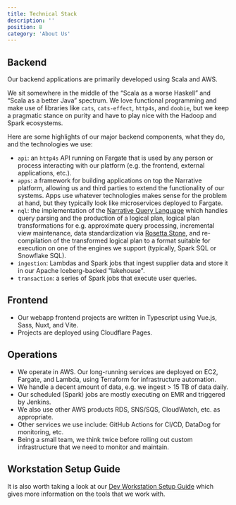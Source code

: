 ```yaml
---
title: Technical Stack
description: ''
position: 8
category: 'About Us'
---
```


## Backend

Our backend applications are primarily developed using Scala and AWS.

We sit somewhere in the middle of the “Scala as a worse Haskell” and “Scala as a better Java” spectrum. We love
functional programming and make use of libraries like `cats`, `cats-effect`, `http4s`, and `doobie`, but we keep a
pragmatic stance on purity and have to play nice with the Hadoop and Spark ecosystems.

Here are some highlights of our major backend components, what they do, and the technologies we use:

- `api`: an `http4s` API running on Fargate that is used by any person or process interacting with our platform (e.g.
  the frontend, external applications, etc.).
- `apps`: a framework for building applications on top the Narrative platform, allowing us and third parties to extend
  the functionality of our systems. Apps use whatever technologies makes sense for the problem at hand, but they
  typically look like microservices deployed to Fargate.
- `nql`: the implementation of
  the [Narrative Query Language](https://kb.narrative.io/narrative-sql-nql-overview)
  which handles query parsing and the production of a logical plan, logical plan transformations for e.g. approximate
  query processing, incremental view maintenance, data standardization
  via [Rosetta Stone](https://kb.narrative.io/how-rosetta-stone-works), and re-compilation of the
  transformed logical plan to a format suitable for execution on one of the engines we support (typically, Spark SQL or
  Snowflake SQL).
- `ingestion`: Lambdas and Spark jobs that ingest supplier data and store it in our Apache Iceberg-backed "lakehouse".
- `transaction`: a series of Spark jobs that execute user queries.

## Frontend

- Our webapp frontend projects are written in Typescript using Vue.js, Sass, Nuxt, and Vite.
- Projects are deployed using Cloudflare Pages.

## Operations

- We operate in AWS. Our long-running services are deployed on EC2, Fargate, and Lambda, using Terraform for
  infrastructure automation.
- We handle a decent amount of data, e.g. we ingest > 15 TB of data daily.
- Our scheduled (Spark) jobs are mostly executing on EMR and triggered by Jenkins.
- We also use other AWS products RDS, SNS/SQS, CloudWatch, etc. as appropriate.
- Other services we use include: GitHub Actions for CI/CD, DataDog for monitoring, etc.
- Being a small team, we think twice before rolling out custom infrastructure that we need to monitor and maintain.

## Workstation Setup Guide

It is also worth taking a look at our [Dev Workstation Setup Guide](/process/dev-workstation-setup) which
gives more information on the tools that we work with.